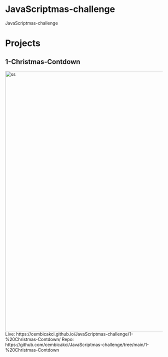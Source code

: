 # JavaScriptmas-challenge
JavaScriptmas-challenge

# Projects

## 1-Christmas-Contdown
<img width="833" alt="ss" src="https://user-images.githubusercontent.com/73403359/150405553-c282d144-2a73-4495-b64b-8e56da98e6ab.png">
Live: https://cembicakci.github.io/JavaScriptmas-challenge/1-%20Christmas-Contdown/
Repo: https://github.com/cembicakci/JavaScriptmas-challenge/tree/main/1-%20Christmas-Contdown
